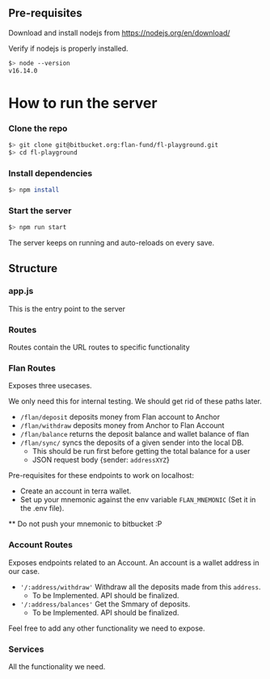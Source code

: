 ## Pre-requisites

Download and install nodejs from https://nodejs.org/en/download/

Verify if nodejs is properly installed.
```bash
$> node --version 
v16.14.0
```

# How to run the server

### Clone the repo

```bash
$> git clone git@bitbucket.org:flan-fund/fl-playground.git
$> cd fl-playground
```

### Install dependencies
```bash
$> npm install
```


### Start the server
```bash
$> npm run start
``` 

The server keeps on running and auto-reloads on every save.

## Structure

### app.js
 This is the entry point to the server

### Routes
Routes contain the URL routes to specific functionality

### Flan Routes
Exposes three usecases.

We only need this for internal testing. We should get rid of these paths later.

- `/flan/deposit` deposits money from Flan account to Anchor
- `/flan/withdraw` deposits money from Anchor to Flan Account
- `/flan/balance` returns the deposit balance and wallet balance of flan
- `/flan/sync/` syncs the deposits of a given sender into the local DB.
    - This should be run first before getting the total balance for a user
    - JSON request body {sender: `addressXYZ`}

Pre-requisites for these endpoints to work on localhost:
- Create an account in terra wallet.
- Set up your mnemonic against the env variable `FLAN_MNEMONIC` (Set it in the .env file).

** Do not push your mnemonic to bitbucket :P


### Account Routes
Exposes endpoints related to an Account.
An account is a wallet address in our case.
- `'/:address/withdraw'` Withdraw all the deposits made from this `address`.
    - To be Implemented. API should be finalized.
- `'/:address/balances'` Get the Smmary of deposits.
    - To be Implemented. API should be finalized.

Feel free to add any other functionality we need to expose.

### Services
All the functionality we need.






